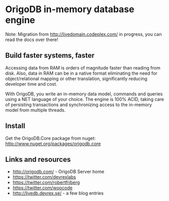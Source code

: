 OrigoDB in-memory database engine
=======

Note: Migration from http://livedomain.codeplex.com/ in progress, you can read the docs over there!


## Build faster systems, faster
Accessing data from RAM is orders of magnitude faster than reading from disk. 
Also, data in RAM can be in a native format eliminating the need for object/relational
mapping or other translation, significantly reducing developer time and cost.

With OrigoDB, you write an in-memory data model, commands and queries using a NET language of your choice. 
The engine is 100% ACID, taking care of persisting transactions and synchronizing access to the in-memory model from
multiple threads.

## Install
Get the OrigoDB.Core package from nuget: http://www.nuget.org/packages/origodb.core

## Links and resources
  * http://origodb.com/ - OrigoDB Server home
  * https://twitter.com/devrexlabs  
  * https://twitter.com/robertfriberg
  * https://twitter.com/woocode
  * http://livedb.devrex.se/ - a few blog entries




